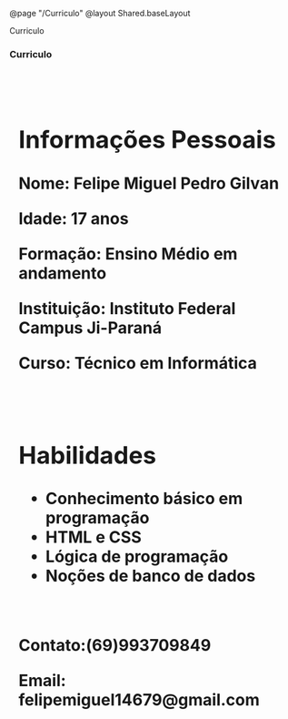 
@page "/Curriculo"
@layout Shared.baseLayout


<PageTitle>Curriculo</PageTitle>
<h3>Curriculo</h3>

<h1 Currículo de Felipe Miguel Pedro Gilvan</h1>

<section style="padding: 1rem;">
    <h2>Informações Pessoais</h2>
    <p><strong>Nome:</strong> Felipe Miguel Pedro Gilvan</p>
    <p><strong>Idade:</strong> 17 anos</p>
    <p><strong>Formação:</strong> Ensino Médio em andamento</p>
    <p><strong>Instituição:</strong> Instituto Federal Campus Ji-Paraná</p>
    <p><strong>Curso:</strong> Técnico em Informática</p>
</section>

<section style="padding: 1rem;">
    <h2>Habilidades</h2>
    <ul>
        <li>Conhecimento básico em programação</li>
        <li>HTML e CSS</li>
        <li>Lógica de programação</li>
        <li>Noções de banco de dados</li>
    </ul>
</section>

<section style="padding: 1rem;">
    <p>Contato:(69)993709849</p>
    <p>Email: felipemiguel14679@gmail.com</p>
</section>


